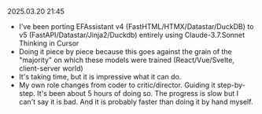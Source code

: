 2025.03.20 21:45
- I've been porting EFAssistant v4 (FastHTML/HTMX/Datastar/DuckDB) to v5 (FastAPI/Datastar/Jinja2/Duckdb) entirely using Claude-3.7.Sonnet Thinking in Cursor
- Doing it piece by piece because this goes against the grain of the "majority" on which these models were trained (React/Vue/Svelte, client-server world)
- It's taking time, but it is impressive what it can do.
- My own role changes from coder to critic/director. Guiding it step-by-step. It's been about 5 hours of doing so. The progress is slow but I can't say it is bad. And it is probably faster than doing it by hand myself.
